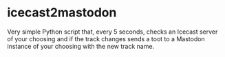 # icecast2mastodon

Very simple Python script that, every 5 seconds, checks an Icecast server of your choosing and if the track changes sends a toot to a Mastodon instance of your choosing with the new track name. 
